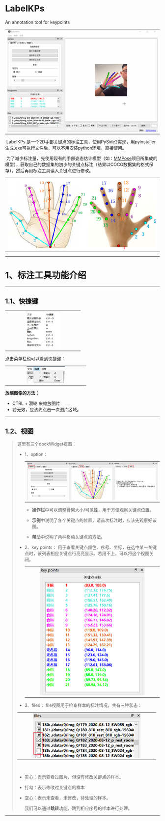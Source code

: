 # LabelKPs
 An annotation tool for keypoints 
 <table>
 <tr>
  <td align="center"><img src="./doc_img/标注工具.gif" width="100%" height="auto" /></td>
 </tr>
</table>



​	LabelKPs 是一个2D手部关键点的标注工具，使用PySide2实现，用pyinstaller生成.exe可执行文件后，可以不用安装python环境，直接使用。

​	为了减少标注量，先使用现有的手部姿态估计模型（如：[MMPose](https://github.com/open-mmlab/mmpose)项目所集成的模型），获取自己的数据集的初步的关键点标注（结果以COCO数据集的格式保存），然后再用标注工具读入关键点进行修改。

 <table>
 <tr>
  <td align="center"><img src="./doc_img/1.png" width="100%" height="auto" /></td>
 </tr>
</table>

-----------

# 1、标注工具功能介绍

--------------

## 1.1、快捷键

 <table>
 <tr>
  <td align="center"><img src="./doc_img/2.png" width="50%" height="auto" /></td>
 </tr>
</table>

点击菜单栏也可以看到快捷键：

 <table>
 <tr>
  <td align="center"><img src="./doc_img/3.png" width="50%" height="auto" /></td>
 </tr>
</table>

**放缩图像的方法：**

+ CTRL + 滑轮 来缩放图片
+ 若无效，应该先点击一次图片区域。

---------------



## 1.2、视图

> 这里有三个dockWidget视图：
>
> + 1、option：
>
>    <table>
>    <tr>
>     <td align="center"><img src="./doc_img/4.png" width="100%" height="auto" /></td>
>    </tr>
>   </table>
>
>   + **操作栏**中可以调整骨架大小/可见性，用于方便观察关键点位置。
>
>   + **示例**中说明了各个关键点的位置，请首次标注时，应该先观察好该图。
>
>   + **帮助**中说明了两种移动关键点的方法。
>
> 
>
> + 2、key points：  用于查看关键点颜色、序号、坐标，在选中某一关键点时，该列表相应关键点行高亮显示。若用不上，可以将这个视图关闭。
>
>    <table>
>    <tr>
>     <td align="center"><img src="./doc_img/5.png" width="80%" height="auto" /></td>
>    </tr>
>   </table>
>
> 
>
> + 3、files：	file视图用于检查样本的标注情况，共有三种状态：
>
>  <table>
>  <tr>
>   <td align="center"><img src="./doc_img/6.png" width="80%" height="auto" /></td>
>  </tr>
> </table>
>
> ​	
>
> + 实心：表示查看过图片，但没有修改关键点的样本。
>
> + 打勾：表示修改过关键点的样本
>
> + 空心：表示未查看，未修改，待处理的样本。
>
>   我们可以通过**跳转**功能，跳到相应序号的样本进行处理。
>

-----

